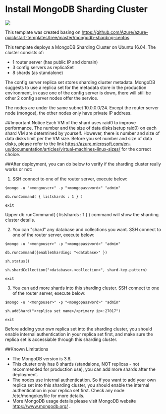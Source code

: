 # Install MongoDB Sharding Cluster

<a href="https://portal.azure.com/#create/Microsoft.Template/uri/https%3A%2F%2Fraw.githubusercontent.com%2FStepwisepl%2Fazure-mongodb-sharding-ubuntu-template%2Fmaster%2Fazuredeploy.json" target="_blank">
    <img src="http://azuredeploy.net/deploybutton.png"/>
</a>

This template was created basing on <a href="https://github.com/Azure/azure-quickstart-templates/tree/master/mongodb-sharding-centos">https://github.com/Azure/azure-quickstart-templates/tree/master/mongodb-sharding-centos</a>


This template deploys a MongoDB Sharding Cluster on Ubuntu 16.04. The cluster consists of:  
- 1 router server (has public IP and domain)
- 3 config servers  as replicaSet
- 8 shards (as standalone)

The config server replica set stores sharding cluster metadata. MongoDB suggests to use a replica set for the metadata store in the production environment, in case one of the config server is down, there will still be other 2 config server nodes offer the service.

The nodes are under the same subnet 10.0.0.0/24. Except the router server node (mongos), the other nodes only have private IP address.

##Important Notice
Each VM of the shard uses raid0 to improve performance. The number and the size of data disks(setup raid0) on each shard VM are determined by yourself. However, there is number and size of data disks limit per the VM size. Before you set number and size of data disks, please refer to the link https://azure.microsoft.com/en-us/documentation/articles/virtual-machines-linux-sizes/ for the correct choice.



##After deployment, you can do below to verify if the sharding cluster really works or not:

1. SSH connect to one of the router server, execute below:
  ```
  $mongo -u "<mongouser>" -p "<mongopassword>" "admin"

  db.runCommand( { listshards : 1 } )

  exit
  ```

  Upper db.runCommand( { listshards : 1 } ) command will show the sharding cluster details. 


2. You can "shard" any database and collections you want. SSH connect to one of the router server, execute below:
  ```
  $mongo -u "<mongouser>" -p "<mongopassword>" "admin"

  db.runCommand({enableSharding: "<database>" })

  sh.status()

  sh.shardCollection("<database>.<collection>", shard-key-pattern)

  exit
  ```


3. You can add more shards into this sharding cluster. SSH connect to one of the router server, execute below:
  ```
  $mongo -u "<mongouser>" -p "<mongopassword>" "admin"

  sh.addShard("<replica set name>/<primary ip>:27017")   

  exit
  ```

  Before adding your own replica set into the sharding cluster, you should enable internal authentication in your replica set first, and make sure the replica set is accessiable through this sharding cluster.


##Known Limitations
- The MongoDB version is 3.6.
- This cluster only has 8 shards (standalone, NOT replicas - not recommended for production use), you can add more shards after the deployment. 
- The nodes use internal authentication. So if you want to add your own replica set into this sharding cluster, you should enable the internal authentication in your replica set first. Check any node /etc/mongokeyfile for more details.
- More MongoDB usage details please visit MongoDB website https://www.mongodb.org/ .